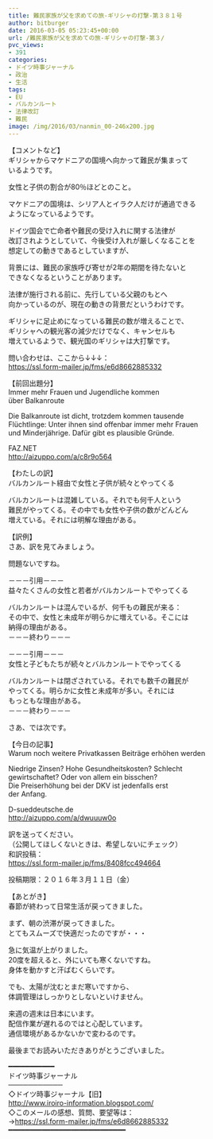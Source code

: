 ```yaml
---
title: 難民家族が父を求めての旅-ギリシャの打撃-第３８１号
author: bitburger
date: 2016-03-05 05:23:45+00:00
url: /難民家族が父を求めての旅-ギリシャの打撃-第３/
pvc_views:
- 391
categories:
- ドイツ時事ジャーナル
- 政治
- 生活
tags:
- EU
- バルカンルート
- 法律改訂
- 難民
image: /img/2016/03/nanmin_00-246x200.jpg
---
```

【コメントなど】  
ギリシャからマケドニアの国境へ向かって難民が集まって  
いるようです。  
  
女性と子供の割合が80％ほどとのこと。  
  
マケドニアの国境は、シリア人とイラク人だけが通過できる  
ようになっているようです。  
  
ドイツ国会で亡命者や難民の受け入れに関する法律が  
改訂されようとしていて、今後受け入れが厳しくなることを  
想定しての動きであるとしていますが、  
  
背景には、難民の家族呼び寄せが2年の期間を待たないと  
できなくなるということがあります。  
  
法律が施行される前に、先行している父親のもとへ  
向かっているのが、現在の動きの背景だというわけです。  
  
ギリシャに足止めになっている難民の数が増えることで、  
ギリシャへの観光客の減少だけでなく、キャンセルも  
増えているようで、観光国のギリシャは大打撃です。  
  
  
問い合わせは、ここから↓↓↓：  
<https://ssl.form-mailer.jp/fms/e6d8662885332>  
  
  
【前回出題分】  
Immer mehr Frauen und Jugendliche kommen  
über Balkanroute  
  
Die Balkanroute ist dicht, trotzdem kommen tausende  
Flüchtlinge: Unter ihnen sind offenbar immer mehr Frauen  
und Minderjährige. Dafür gibt es plausible Gründe.  
  
FAZ.NET  
<http://aizuppo.com/a/c8r9o564>  
  
【わたしの訳】  
バルカンルート経由で女性と子供が続々とやってくる  
  
バルカンルートは混雑している。それでも何千人という  
難民がやってくる。その中でも女性や子供の数がどんどん  
増えている。それには明解な理由がある。  
  
  
【訳例】  
さあ、訳を見てみましょう。  
  
問題ないですね。  
  
－－－引用－－－  
益々たくさんの女性と若者がバルカンルートでやってくる  
  
バルカンルートは混んでいるが、何千もの難民が来る：  
その中で、女性と未成年が明らかに増えている。そこには  
納得の理由がある。  
－－－終わり－－－  
  
  
－－－引用－－－  
女性と子どもたちが続々とバルカンルートでやってくる  
  
バルカンルートは閉ざされている。それでも数千の難民が  
やってくる。明らかに女性と未成年が多い。それには  
もっともな理由がある。  
－－－終わり－－－  
  
  
さあ、では次です。  
  
【今日の記事】  
Warum noch weitere Privatkassen Beiträge erhöhen werden  
  
Niedrige Zinsen? Hohe Gesundheitskosten? Schlecht  
gewirtschaftet? Oder von allem ein bisschen?  
Die Preiserhöhung bei der DKV ist jedenfalls erst  
der Anfang.  
  
D-sueddeutsche.de  
<http://aizuppo.com/a/dwuuuw0o>  
  
  
訳を送ってください。  
（公開してほしくないときは、希望しないにチェック）  
和訳投稿：  
 <https://ssl.form-mailer.jp/fms/8408fcc494664>  
  
投稿期限：２０１６年３月１１日（金）  
  
【あとがき】  
春節が終わって日常生活が戻ってきました。  
  
まず、朝の渋滞が戻ってきました。  
とてもスムーズで快適だったのですが・・・  
  
急に気温が上がりました。  
20度を超えると、外にいても寒くないですね。  
身体を動かすと汗ばむくらいです。  
  
でも、太陽が沈むとまだ寒いですから、  
体調管理はしっかりとしないといけません。  
  
来週の週末は日本にいます。  
配信作業が遅れるのではと心配しています。  
通信環境があるかないかで変わるのです。  
  
  
  
最後までお読みいただきありがとうございました。  
  
  
━━━━━━━━━━━  
ドイツ時事ジャーナル  
───────────  
◇ドイツ時事ジャーナル【旧】  
<http://www.iroiro-information.blogspot.com/>  
◇このメールの感想、質問、要望等は：  
-><https://ssl.form-mailer.jp/fms/e6d8662885332>  
━━━━━━━━━━━━━━━━━━━━━━━━━━━━